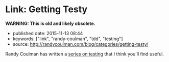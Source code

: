 Link: Getting Testy
===================

**WARNING: This is old and likely obsolete.**

-   published date: 2015-11-13 08:44
-   keywords: \[\"link\", \"randy-coulman\", \"tdd\", \"testing\"\]
-   source: <http://randycoulman.com/blog/categories/getting-testy/>

Randy Coulman has written a [series on testing](http://randycoulman.com/blog/categories/getting-testy/) that I think you\'ll find useful.
